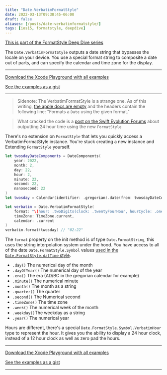 ```yaml
---
title: "Date.VerbatimFormatStyle"
date: 2022-03-13T09:38:45-06:00
draft: false
aliases: [/posts/date-verbatimformatstyle/]
tags: [ios15, formatstyle, deepdive]
---
```


[This is part of the FormatStyle Deep Dive series](/posts/formatstyle-deep-dive)

The `Date.VerbatimFormatStyle` outputs a date string that bypasses the locale on your device. You use a special format string to composite a date out of parts, and can specify the calendar and time zone for the display.

<hr>

[Download the Xcode Playground with all examples](https://github.com/brettohland/FormatStylesDeepDive/)

[See the examples as a gist](https://gist.github.com/brettohland/ac2fbd1446bc7bb64da491587b010e3c)

<hr>

> Sidenote: The VerbatimFormatStyle is a strange one. As of this writing, [the apple docs are empty](https://developer.apple.com/documentation/foundation/formatstyle) and the headers contain the following line: "Formats a `Date` using the given format."

> What cracked the code is a [post on the Swift Evolution Forums](https://forums.swift.org/t/new-date-formatstyle-anyway-to-do-24-hour/52994/34) about outputting 24 hour time using the new `FormatStyle`

There's no extension on `FormatStyle` that lets you quickly access a VerbatimFormatStyle instance. You're stuck creating a new instance and Extending `FormatStyle` yourself.

```Swift
let twosdayDateComponents = DateComponents(
    year: 2022,
    month: 2,
    day: 22,
    hour: 2,
    minute: 22,
    second: 22,
    nanosecond: 22
)
let twosday = Calendar(identifier: .gregorian).date(from: twosdayDateComponents)!

let verbatim = Date.VerbatimFormatStyle(
    format: "\(hour: .twoDigits(clock: .twentyFourHour, hourCycle: .oneBased)):\(minute: .twoDigits)",
    timeZone: TimeZone.current,
    calendar: .current
)
verbatim.format(twosday) // "02:22"
```

The `format` property on the init method is of type `Date.FormatString`, this uses the string interpolation system under the hood. You have access to all of the date `Date.FormatStyle.Symbol` values [used in the `Date.FormatStyle.datTime` style](/posts/date-and-formatstyle-and-you).

- `.day()` The numerical day of the month
- `.dayOfYear()` The numerical day of the year
- `.era()` The era (AD/BC in the gregorian calendar for example)
- `.minute()` The numerical minute
- `.month()` The month as a string
- `.quarter()` The quarter
- `.second()` The Numerical second
- `.timeZone()` The time zone
- `.week()` The numerical week of the month
- `.weekday()`The weekday as a string
- `.year()` The numerical year

Hours are different, there's a special `Date.FormatStyle.Symbol.VerbatimHour` type to represent the hour. It gives you the ability to display a 24 hour clock, instead of a 12 hour clock as well as zero pad the hours.

<hr>

[Download the Xcode Playground with all examples](https://github.com/brettohland/FormatStylesDeepDive/)

[See the examples as a gist](https://gist.github.com/brettohland/ac2fbd1446bc7bb64da491587b010e3c)

<hr>